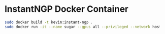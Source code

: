 # InstantNGP Docker Container

```sh
sudo docker build -t kevin:instant-ngp .
sudo docker run -it --name sugar --gpus all --privileged --network host -e DISPLAY=$DISPLAY -v /tmp/.X11-unix:/tmp/.X11-unix kevin:instant-ngp
```
